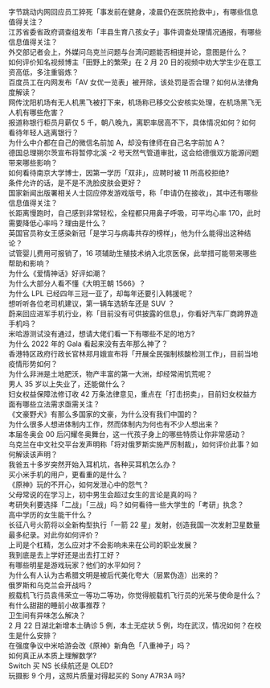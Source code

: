 字节跳动内网回应员工猝死「事发前在健身，凌晨仍在医院抢救中」，有哪些信息值得关注？  
江苏省委省政府调查组发布「丰县生育八孩女子」事件调查处理情况通报，有哪些信息值得关注？  
外交部记者会上，外媒问乌克兰问题与台湾问题能否相提并论，意图是什么？  
如何评价知名视频博主「田野上的繁荣」在 2 月 20 日的视频中劝大学生少在意工资高低，多注重锻炼？  
百度员工在内网发布「AV 女优一览表」被开除，该处罚是否合理？如何从法律角度解读？  
网传沈阳机场有无人机黑飞被打下来，机场称已移交公安核实处理，在机场黑飞无人机有哪些危害？  
报道称银行柜员月薪仅 5 千，朝八晚九，离职率居高不下，具体情况如何？如何看待年轻人逃离银行？  
为什么中介都在自己的微信名前加 A，却没有律师在自己名字前加 A？  
德国总理朔尔茨宣布将暂停北溪 -2 号天然气管道审批，这会给德俄双方能源问题带来哪些影响？  
如何看待南京大学博士，因第一学历「双非」，应聘时被 11 所高校拒绝?  
条件允许的话，是不是不洗脸皮肤会更好？  
国家新闻出版署相关人士回应停发游戏版号，称「申请仍在接收」，其中还有哪些信息值得关注？  
长距离慢跑时，自己感到非常轻松，全程都只用鼻子呼吸，可平均心率 170，此时需要降低心率吗？理由是什么？  
英国官员称女王感染新冠「是学习与病毒共存的榜样」，他为什么能得出这种结论？  
试管婴儿费用可报销了，16 项辅助生殖技术纳入北京医保，此举措可能带来哪些帮助和影响？  
为什么《爱情神话》好评如潮？  
为什么大部分人看不懂《大明王朝 1566》？  
为什么 LPL 已经四年三冠一亚了，却每年还要引入韩援呢？  
想听听各位老司机建议，第一辆车选轿车还是 SUV ？  
蔚来回应进军手机行业，称「目前没有可供披露的信息」，你看好汽车厂商跨界造手机吗？  
米哈游测试没有通过，想请大佬们看一下有哪些不足的地方?  
为什么 2022 年的 Gala 看起来没有去年那么神了？  
香港特区政府行政长官林郑月娥宣布将「开展全民强制核酸检测工作」，目前当地疫情形势如何？  
为什么非洲是土地肥沃，物产丰富的第一大洲，却经常闹饥荒呢？  
男人 35 岁以上失业了，还能做什么？  
妇女权益保障法修订收 42 万条法律意见，重点在「打击拐卖」，目前妇女权益方面有哪些立法需求亟需关注？  
《文豪野犬》有那么多国家的文豪，为什么没有我们中国的？  
为什么很多人想进体制内工作，然而体制内为何也有不少人想出来？  
本届冬奥会 00 后闪耀冬奥舞台，这一代孩子身上的哪些特质让你非常感动？  
乌克兰在中文社交平台发声明称「将对俄罗斯实施严厉制裁」，如何评价此事？如何解读该声明？  
我爸五十多岁突然开始入耳机坑，各种买耳机怎么办？  
买小米手机的用户，更看重的是什么？  
《原神》玩的不开心，如何发泄心中的怨气？  
父母常说的在学习上，初中男生会超过女生的言论是真的吗？  
考研失利要选择「二战」「三战」吗？如何看待一些大学生的「考研」执念？  
高中学历的女生能干什么？  
长征八号火箭将以全新构型执行「一箭 22 星」发射，创造我国一次发射卫星数量最多纪录。对此你如何评价？  
上司是个杠精，怎么应对才不会影响未来在公司的职业发展？  
我到底是去上学好还是出去打工好？  
有哪些明星是游戏玩家？他们的水平如何？  
为什么有人认为古希腊文明是被后代美化夸大（层累伪造）出来的？  
俄罗斯和乌克兰会开战吗？  
舰载机飞行员袁伟荣立一等功二等功，你觉得舰载机飞行员的光荣与使命是什么？  
有什么甜甜的睡前小故事推荐？  
卫生间有异味怎么解决？  
2 月 22 日湖北新增本土确诊 5 例，本土无症状 5 例，均在武汉，情况如何？在校生是什么安排？  
在强度争议中米哈游会改《原神》新角色「八重神子」吗？  
如何真正从本质上理解数学?  
Switch 买 NS 长续航还是 OLED?  
玩摄影 9 个月，这照片质量对得起买的 Sony A7R3A 吗?  
